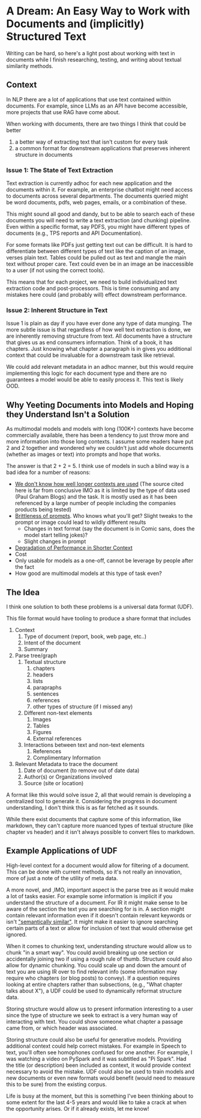 # A Dream: An Easy Way to Work with Documents and (implicitly) Structured Text

Writing can be hard, so here's a light post about working with text in documents while I finish researching, testing, and writing about textual similarity methods.

## Context

In NLP there are a lot of applications that use text contained within documents. 
For example, since LLMs as an API have become accessible, more projects that use RAG have come about.

When working with documents, there are two things I think that could be better
1. a better way of extracting text that isn't custom for every task
2. a common format for downstream applications that preserves inherent structure in documents

### Issue 1: The State of Text Extraction

Text extraction is currently adhoc for each new application and the documents within it.
For example, an enterprise chatbot might need access to documents across several departments. The documents queried might be word documents, pdfs, web pages, emails, or 
a combination of these. 

This might sound all good and dandy, but to be able to search each of these documents you will need to write a text extraction (and chunking) pipeline.
Even within a specific format, say PDFS, you might have different types of documents (e.g., TPS reports and API Documentation).

For some formats like PDFs just getting text out can be difficult. It is hard to differentiate between different types of text like the caption of an image,
verses plain text. Tables could be pulled out as text and mangle the main text without proper  care. Text could even be in an image an be inaccessible to a user (if not using the correct tools).

This means that for each project, we need to build individualized text extraction code and post-processors. This is time consuming and any mistakes here could (and probably will)
effect downstream performance.

### Issue 2: Inherent Structure in Text

Issue 1 is plain as day if you have ever done any type of data munging. The more subtle issue is that regardless of how well text extraction is done,
we are inherently removing structure from text. All documents have a structure that gives us as end consumers information. Think of a book, it has 
chapters. Just knowing what chapter a paragraph is in gives you additional context that could be invaluable for a downstream task like retrieval.

We could add relevant metadata in an adhoc manner, but this would require implementing this logic for each document type and there are no guarantees
a model would be able to easily process it. This text is likely OOD.

## Why Yeeting Documents into Models and Hoping they Understand Isn't a Solution

As multimodal models and models with long (100K+) contexts have become commercially available, there has been a tendency
to just throw more and more information into those long contexts. I assume some readers have put 2 and 2 together and wondered
why we couldn't just add whole documents (whether as images or text) into prompts and hope that works.

The answer is that 2 + 2 = 5. I think use of models in such a blind way is a bad idea for a number of reasons:

* [We don't know how well longer contexts are used](https://github.com/gkamradt/LLMTest_NeedleInAHaystack) (The source cited here is far from conclusive IMO as it is limited by the type of data used (Paul Graham Blogs) and the task. It is mostly used as it has been referenced by a large number of people including the companies products being tested)
* [Brittleness of prompts](https://arxiv.org/abs/2210.02441). Who knows what you'll get? Slight tweaks to the prompt or image could lead to wildly different results
	* Changes in text format (say the document is in Comic sans, does the model start telling jokes)?
	* Slight changes in prompt
* [Degradation of Performance in Shorter Context](https://arxiv.org/abs/2402.14848)
* Cost
* Only usable for models as a one-off, cannot be leverage by people after the fact
* How good are multimodal models at this type of task even?

## The Idea

I think one solution to both these problems is a universal data format (UDF).

This file format would have tooling to produce a share format that includes 
1. Context
	1. Type of document (report, book, web page, etc..)
	2. Intent of the document
	3. Summary
2. Parse tree/graph
	1. Textual structure
		1. chapters
		2. headers
		3. lists
		4. parapraphs
		5. sentences
		6. references
		7. other types of structure (if I missed any)
	2. Different non-text elements
		1. Images
		2. Tables
		3. Figures
		4. External references
	3. Interactions between text and non-text elements
		1. References
		2. Complimentary Information
3. Relevant Metadata to trace the document
	1. Date of document (to remove out of date data)
	2. Author(s) or Organizations involved
	3. Source (site or location)

A format like this would solve issue 2, all that would remain is developing a centralized tool to generate it. Considering the progress in  document understanding, I don't think this is as far fetched as it sounds.

While there exist documents that capture some of this information, like markdown, they can't capture more nuanced types of textual structure (like chapter vs header) and 
it isn't always possible to convert files to markdown.

## Example Applications of UDF

High-level context for a document would allow for filtering of a document. This can be done with current methods, so it's not really an innovation, more of just a note of 
the utility of meta data. 

A more novel, and ,IMO, important aspect is the parse tree as it would make a lot of tasks easier. For example some information is implicit if
you understand the structure of a document. For IR it might make sense to be aware of the section the text you are searching
for is in. A section might contain relevant information even if it doesn't contain relevant keywords or isn't ["semantically similar"](https://felixlabelle.github.io/2023/11/18/discussion-about-text-similarity.html). 
It might make it easier to ignore searching certain parts of a text or allow for inclusion of text that would otherwise get ignored.

When it comes to chunking text, understanding structure would allow us to chunk "in a smart way". You could avoid breaking up
one section or accidentally joining two if using a rough rule of thumb. Structure could also allow for dynamic chunking. You could scale
up and down the amount of text you are using IR over to find relevant info (some information may require who chapters (or blog posts) to convey).
If a question requires looking at entire chapters rather than subsections, (e.g., "What chapter talks about X"), a UDF could be used to
dynamically reformat structure data.

Storing structure would allow us to present information interesting to a user since the type of structure we seek to extract is a 
very human way of interacting with text. You could show someone what chapter a passage came from, or which header was associated.

Storing structure could also be useful for generative models. Providing additional context could help correct mistakes. For example 
in Speech to text, you'll often see homophones confused for one another. For example, I was watching a video on PySpark and it 
was subtitled as "Pi Spark". Had the title (or description) been included as context, it would provide context necessary to avoid the mistake.
UDF could also be used to train models and new documents or even new formats would benefit (would need to measure this to be sure) from the existing corpus. 

Life is busy at the moment, but this is something I've been thinking about to some extent for the last 4-5 years and would like to take a crack at when the opportunity arises.
Or if it already exists, let me know!